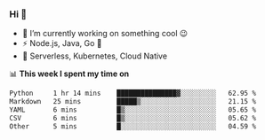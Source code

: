 ### Hi 👋

<!--
**nodejh/nodejh** is a ✨ _special_ ✨ repository because its `README.md` (this file) appears on your GitHub profile.

Here are some ideas to get you started:

- 🔭 I’m currently working on ...
- 🌱 I’m currently learning ...
- 👯 I’m looking to collaborate on ...
- 🤔 I’m looking for help with ...
- 💬 Ask me about ...
- 📫 How to reach me: ...
- 😄 Pronouns: ...
- ⚡ Fun fact: ...
-->

- 🔭 I’m currently working on something cool :wink:
- ⚡ Node.js, Java, Go :thought_balloon:
- 🤖 Serverless, Kubernetes, Cloud Native

📊 **This week I spent my time on**

<!--START_SECTION:waka-->

```txt
Python     1 hr 14 mins    ███████████████▓░░░░░░░░░   62.95 %
Markdown   25 mins         █████▒░░░░░░░░░░░░░░░░░░░   21.15 %
YAML       6 mins          █▒░░░░░░░░░░░░░░░░░░░░░░░   05.65 %
CSV        6 mins          █▒░░░░░░░░░░░░░░░░░░░░░░░   05.62 %
Other      5 mins          █░░░░░░░░░░░░░░░░░░░░░░░░   04.59 %
```

<!--END_SECTION:waka-->


<!--
:traffic_light: **Visitors**

![visitors](https://visitor-badge.glitch.me/badge?page_id=nodejh.nodejh)
-->
